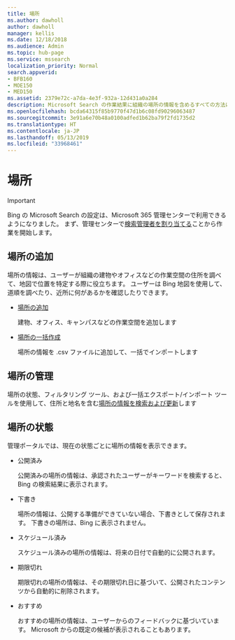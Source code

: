 ```yaml
---
title: 場所
ms.author: dawholl
author: dawholl
manager: kellis
ms.date: 12/18/2018
ms.audience: Admin
ms.topic: hub-page
ms.service: mssearch
localization_priority: Normal
search.appverid:
- BFB160
- MOE150
- MED150
ms.assetid: 2379e72c-a7da-4e3f-932a-12d431a0a284
description: Microsoft Search の作業結果に組織の場所の情報を含めるすべての方法についての概要
ms.openlocfilehash: bcda64315f85b9770f47d1b6c08fd90296063487
ms.sourcegitcommit: 3e91a6e70b48a0100adfed1b62ba79f2fd1735d2
ms.translationtype: HT
ms.contentlocale: ja-JP
ms.lasthandoff: 05/13/2019
ms.locfileid: "33968461"
---
```

# <a name="locations"></a>場所

> [!IMPORTANT]
> Bing の Microsoft Search の設定は、Microsoft 365 管理センターで利用できるようになりました。 まず、管理センターで[検索管理者を割り当てる](https://docs.microsoft.com/ja-JP/microsoftsearch/setup-microsoft-search#step-2-assign-search-admin-and-search-editor)ことから作業を開始します。
    
## <a name="add-locations"></a>場所の追加

場所の情報は、ユーザーが組織の建物やオフィスなどの作業空間の住所を調べて、地図で位置を特定する際に役立ちます。 ユーザーは Bing 地図を使用して、道順を調べたり、近所に何があるかを確認したりできます。
  
- [場所の追加](add-a-location.md)
    
    建物、オフィス、キャンパスなどの作業空間を追加します
    
- [場所の一括作成](bulk-create-locations.md)
    
    場所の情報を .csv ファイルに追加して、一括でインポートします
    
## <a name="manage-locations"></a>場所の管理

場所の状態、フィルタリング ツール、および一括エクスポート/インポート ツールを使用して、住所と地名を含む[場所の情報を検索および更新](manage-locations.md)します
  
## <a name="location-status"></a>場所の状態

管理ポータルでは、現在の状態ごとに場所の情報を表示できます。
  
- 公開済み
    
    公開済みの場所の情報は、承認されたユーザーがキーワードを検索すると、Bing の検索結果に表示されます。
    
- 下書き
    
    場所の情報は、公開する準備ができていない場合、下書きとして保存されます。 下書きの場所は、Bing に表示されません。
    
- スケジュール済み
    
    スケジュール済みの場所の情報は、将来の日付で自動的に公開されます。
    
- 期限切れ
    
    期限切れの場所の情報は、その期限切れ日に基づいて、公開されたコンテンツから自動的に削除されます。
    
- おすすめ
    
    おすすめの場所の情報は、ユーザーからのフィードバックに基づいています。 Microsoft からの既定の候補が表示されることもあります。

  

